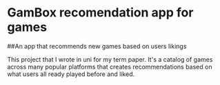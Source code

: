 # GamBox recomendation app for games

##An app that recommends new games based on users likings

This project that I wrote in uni for my term paper. It's a catalog of games across many popular platforms that creates recommendations based on what users all ready played before and liked. 
